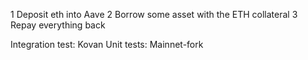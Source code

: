 1 Deposit eth into Aave
2 Borrow some asset with the ETH collateral
3 Repay everything back

Integration test: Kovan
Unit tests: Mainnet-fork

